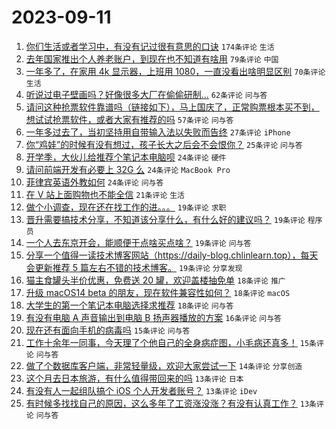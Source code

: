 # 2023-09-11

1. [你们生活或者学习中，有没有记过很有意思的口诀](https://www.v2ex.com/t/972640) `174条评论` `生活`
1. [去年国家推出个人养老账户，到现在也不知道有啥用](https://www.v2ex.com/t/972634) `79条评论` `中国`
1. [一年多了，在家用 4k 显示器，上班用 1080，一直没看出啥明显区别](https://www.v2ex.com/t/972633) `70条评论` `生活`
1. [听说过电子壁画吗？好像很多大厂在偷偷研制...](https://www.v2ex.com/t/972649) `62条评论` `问与答`
1. [请问这种抢票软件靠谱吗（链接如下），马上国庆了，正常购票根本买不到，想试试抢票软件，或者大家有推荐的吗](https://www.v2ex.com/t/972643) `57条评论` `问与答`
1. [一年多过去了，当初坚持用自带输入法以失败而告终](https://www.v2ex.com/t/972624) `27条评论` `iPhone`
1. [你“鸡娃”的时候有没有想过，孩子长大之后会不会恨你？](https://www.v2ex.com/t/972714) `25条评论` `问与答`
1. [开学季，大伙儿给推荐个笔记本电脑呗](https://www.v2ex.com/t/972642) `24条评论` `硬件`
1. [请问前端开发有必要上 32G 么](https://www.v2ex.com/t/972621) `24条评论` `MacBook Pro`
1. [菲律宾英语外教如何](https://www.v2ex.com/t/972613) `24条评论` `问与答`
1. [在 V 站上面购物也不能全信](https://www.v2ex.com/t/972606) `21条评论` `生活`
1. [做个小调查，现在还在找工作的进。。。](https://www.v2ex.com/t/972699) `19条评论` `求职`
1. [晋升需要搞技术分享，不知道该分享什么，有什么好的建议吗？](https://www.v2ex.com/t/972685) `19条评论` `程序员`
1. [一个人去东京开会，能顺便干点啥买点啥？](https://www.v2ex.com/t/972641) `19条评论` `问与答`
1. [分享一个值得一读技术博客网站（https://daily-blog.chlinlearn.top），每天会更新推荐 5 篇左右不错的技术博客。](https://www.v2ex.com/t/972593) `19条评论` `分享发现`
1. [猫主食罐头半价优惠，免费送 20 罐，欢迎盖楼抽免单](https://www.v2ex.com/t/972711) `18条评论` `推广`
1. [升级 macOS14 beta 的朋友，现在软件兼容性如何？](https://www.v2ex.com/t/972687) `18条评论` `macOS`
1. [大学生的第一个笔记本电脑选择求推荐](https://www.v2ex.com/t/972646) `18条评论` `问与答`
1. [有没有电脑 A 声音输出到电脑 B 扬声器播放的方案](https://www.v2ex.com/t/972594) `16条评论` `问与答`
1. [现在还有面向手机的病毒吗](https://www.v2ex.com/t/972700) `15条评论` `问与答`
1. [工作十余年一同事，今天理了个他自己的全身病症图，小毛病还真多！](https://www.v2ex.com/t/972596) `15条评论` `问与答`
1. [做了个数据库客户端，非常轻量级，欢迎大家尝试一下](https://www.v2ex.com/t/972660) `14条评论` `分享创造`
1. [这个月去日本旅游，有什么值得带回来的吗](https://www.v2ex.com/t/972702) `13条评论` `日本`
1. [有没有人一起组队搞个 iOS 个人开发者账号？](https://www.v2ex.com/t/972670) `13条评论` `iDev`
1. [有时候多找找自己的原因，这么多年了工资涨没涨？有没有认真工作？](https://www.v2ex.com/t/972654) `13条评论` `问与答`
